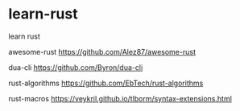 # learn-rust
learn rust

awesome-rust https://github.com/Alez87/awesome-rust

dua-cli https://github.com/Byron/dua-cli

rust-algorithms https://github.com/EbTech/rust-algorithms

rust-macros https://veykril.github.io/tlborm/syntax-extensions.html